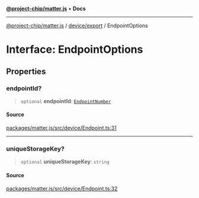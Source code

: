 [**@project-chip/matter.js**](../../../README.md) • **Docs**

***

[@project-chip/matter.js](../../../modules.md) / [device/export](../README.md) / EndpointOptions

# Interface: EndpointOptions

## Properties

### endpointId?

> `optional` **endpointId**: [`EndpointNumber`](../../../datatype/export/README.md#endpointnumber)

#### Source

[packages/matter.js/src/device/Endpoint.ts:31](https://github.com/project-chip/matter.js/blob/7a8cbb56b87d4ccf34bec5a9a95ab40a1711324f/packages/matter.js/src/device/Endpoint.ts#L31)

***

### uniqueStorageKey?

> `optional` **uniqueStorageKey**: `string`

#### Source

[packages/matter.js/src/device/Endpoint.ts:32](https://github.com/project-chip/matter.js/blob/7a8cbb56b87d4ccf34bec5a9a95ab40a1711324f/packages/matter.js/src/device/Endpoint.ts#L32)
